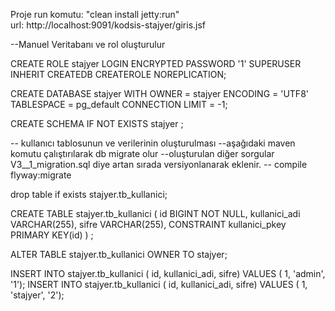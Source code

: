Proje
run komutu: "clean install jetty:run"   
url: http://localhost:9091/kodsis-stajyer/giris.jsf

--Manuel Veritabanı ve rol oluşturulur

CREATE ROLE stajyer LOGIN
  ENCRYPTED PASSWORD '1'
  SUPERUSER INHERIT CREATEDB CREATEROLE NOREPLICATION;
  
CREATE DATABASE stajyer
  WITH OWNER = stajyer
       ENCODING = 'UTF8'
       TABLESPACE = pg_default
	   CONNECTION LIMIT = -1;

CREATE SCHEMA IF NOT EXISTS stajyer ;
	
-- kullanıcı tablosunun ve verilerinin oluşturulması
--aşağıdaki maven komutu çalıştırılarak db migrate olur
--oluşturulan diğer sorgular V3__1_migration.sql diye artan sırada versiyonlanarak eklenir.
-- compile flyway:migrate	      
	   
drop table if exists stajyer.tb_kullanici;
	   
CREATE TABLE stajyer.tb_kullanici (
  id BIGINT NOT NULL,
  kullanici_adi VARCHAR(255),
  sifre VARCHAR(255),
  CONSTRAINT kullanici_pkey PRIMARY KEY(id)
) ;

ALTER TABLE stajyer.tb_kullanici OWNER TO stajyer;
   
  
 INSERT INTO  stajyer.tb_kullanici ( id,  kullanici_adi,  sifre)  VALUES ( 1, 'admin', '1');
 INSERT INTO  stajyer.tb_kullanici ( id,  kullanici_adi,  sifre)  VALUES ( 1, 'stajyer', '2');  
	   
	   